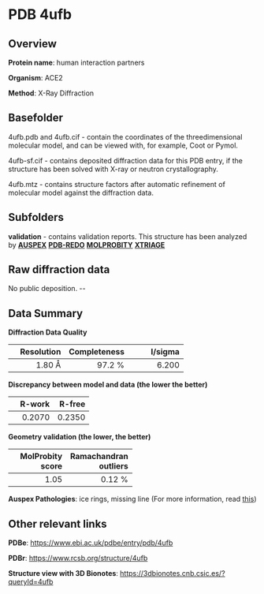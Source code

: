 # PDB 4ufb

## Overview

**Protein name**: human interaction partners

**Organism**: ACE2

**Method**: X-Ray Diffraction

## Basefolder

4ufb.pdb and 4ufb.cif - contain the coordinates of the threedimensional molecular model, and can be viewed with, for example, Coot or Pymol.

4ufb-sf.cif - contains deposited diffraction data for this PDB entry, if the structure has been solved with X-ray or neutron crystallography.

4ufb.mtz - contains structure factors after automatic refinement of molecular model against the diffraction data.

## Subfolders





**validation** - contains validation reports. This structure has been analyzed by [**AUSPEX**](https://github.com/thorn-lab/coronavirus_structural_task_force/tree/master/pdb/human_interaction_partners/ACE2/4ufb/validation/auspex) [**PDB-REDO**](https://github.com/thorn-lab/coronavirus_structural_task_force/tree/master/pdb/human_interaction_partners/ACE2/4ufb/validation/pdb-redo) [**MOLPROBITY**](https://github.com/thorn-lab/coronavirus_structural_task_force/tree/master/pdb/human_interaction_partners/ACE2/4ufb/validation/molprobity) [**XTRIAGE**](https://github.com/thorn-lab/coronavirus_structural_task_force/blob/master/pdb/human_interaction_partners/ACE2/4ufb/validation/Xtriage_output.log) 

## Raw diffraction data

No public deposition. --<br> 

## Data Summary
**Diffraction Data Quality**

|   | Resolution | Completeness| I/sigma |
|---|-------------:|----------------:|--------------:|
|   |1.80 Å|97.2  %|<img width=50/>6.200|

**Discrepancy between model and data (the lower the better)**

|   | **R-work**| **R-free**   
|---|-------------:|----------------:|           
||  0.2070|  0.2350|

**Geometry validation (the lower, the better)**

|   |**MolProbity<br>score**| **Ramachandran<br>outliers** 
|---|-------------:|----------------:|
||  1.05|  0.12 %|

**Auspex Pathologies**: ice rings, missing line (For more information, read [this](https://github.com/thorn-lab/coronavirus_structural_task_force/blob/master/pdb/human_interaction_partners/ACE2/4ufb/validation/auspex/4ufb_auspex_comments.txt))

 



## Other relevant links 
**PDBe**:  https://www.ebi.ac.uk/pdbe/entry/pdb/4ufb
 
**PDBr**: https://www.rcsb.org/structure/4ufb 

**Structure view with 3D Bionotes**: https://3dbionotes.cnb.csic.es/?queryId=4ufb

